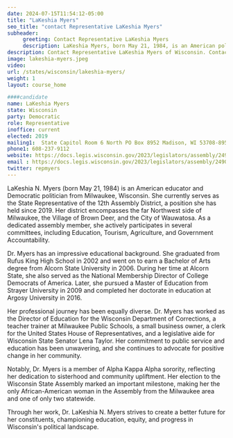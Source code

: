 ```yaml
---
date: 2024-07-15T11:54:12-05:00
title: "LaKeshia Myers"
seo_title: "contact Representative LaKeshia Myers"
subheader:
     greeting: Contact Representative LaKeshia Myers
     description: LaKeshia Myers, born May 21, 1984, is an American politician affiliated with the Democratic Party. She assumed office in 2019 as a member of the Wisconsin State Assembly, representing District 12.
description: Contact Representative LaKeshia Myers of Wisconsin. Contact information for LaKeshia Myers includes email address, phone number, and mailing address.
image: lakeshia-myers.jpeg
video:
url: /states/wisconsin/lakeshia-myers/
weight: 1
layout: course_home

####candidate
name: LaKeshia Myers
state: Wisconsin
party: Democratic
role: Representative
inoffice: current
elected: 2019
mailing1:  State Capitol Room 6 North PO Box 8952 Madison, WI 53708-8952
phone1: 608-237-9112
website: https://docs.legis.wisconsin.gov/2023/legislators/assembly/2490/
email : https://docs.legis.wisconsin.gov/2023/legislators/assembly/2490/
twitter: repmyers
---
```

LaKeshia N. Myers (born May 21, 1984) is an American educator and Democratic politician from Milwaukee, Wisconsin. She currently serves as the State Representative of the 12th Assembly District, a position she has held since 2019. Her district encompasses the far Northwest side of Milwaukee, the Village of Brown Deer, and the City of Wauwatosa. As a dedicated assembly member, she actively participates in several committees, including Education, Tourism, Agriculture, and Government Accountability.

Dr. Myers has an impressive educational background. She graduated from Rufus King High School in 2002 and went on to earn a Bachelor of Arts degree from Alcorn State University in 2006. During her time at Alcorn State, she also served as the National Membership Director of College Democrats of America. Later, she pursued a Master of Education from Strayer University in 2009 and completed her doctorate in education at Argosy University in 2016.

Her professional journey has been equally diverse. Dr. Myers has worked as the Director of Education for the Wisconsin Department of Corrections, a teacher trainer at Milwaukee Public Schools, a small business owner, a clerk for the United States House of Representatives, and a legislative aide for Wisconsin State Senator Lena Taylor. Her commitment to public service and education has been unwavering, and she continues to advocate for positive change in her community.

Notably, Dr. Myers is a member of Alpha Kappa Alpha sorority, reflecting her dedication to sisterhood and community upliftment. Her election to the Wisconsin State Assembly marked an important milestone, making her the only African-American woman in the Assembly from the Milwaukee area and one of only two statewide.

Through her work, Dr. LaKeshia N. Myers strives to create a better future for her constituents, championing education, equity, and progress in Wisconsin's political landscape.
